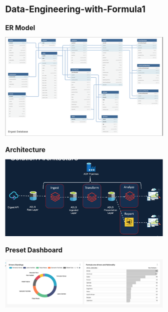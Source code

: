 # Data-Engineering-with-Formula1

## **ER Model**
![ER model](Diagrams/ER-Modelling.png)


## **Architecture**
![architecture](Diagrams/Architecture.png)


## **Preset Dashboard**
![FormulaOne dashboard](Diagrams/FormulaOne.png)


